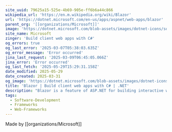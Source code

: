 ```yaml
---
site_uuid: 79625a15-525e-4b69-905e-ff6b6a44c866
wikipedia_url: 'https://en.m.wikipedia.org/wiki/Blazor'
url: 'https://dotnet.microsoft.com/en-us/apps/aspnet/web-apps/blazor'
parent_org: '[[organizations/Microsoft]]'
image: 'https://dotnet.microsoft.com/blob-assets/images/dotnet-icons/square.png'
site_name: Microsoft
zinger: 'Build client web apps with C#'
og_errors: true
og_last_error: '2025-03-07T05:38:03.635Z'
og_error_message: 'Error occurred'
jina_last_request: '2025-03-09T06:45:05.066Z'
jina_error: 'Error occurred'
og_last_fetch: '2025-05-29T15:29:31.158Z'
date_modified: 2025-05-29
date_created: 2025-03-31
og_image: 'https://dotnet.microsoft.com/blob-assets/images/dotnet-icons/square.png'
title: 'Blazor | Build client web apps with C# | .NET'
description: "Blazor is a feature of ASP.NET for building interactive web UIs using C# instead of JavaScript. It's real .NET running in the browser on WebAssembly."
tags:
  - Software-Development
  - Frameworks
  - Web-Frameworks
---
```


Made by [[organizations/Microsoft]]


